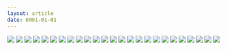 ```yaml
---
layout: article
date: 0001-01-01
---
```


 ![](https://cdn.lewd.host/nF2oiLpi.png)
 ![](https://cdn.lewd.host/21EYS314.png)
 ![](https://cdn.lewd.host/MKHdvwuD.jpg)
 ![](https://cdn.lewd.host/52maeSyX.jpg)
 ![](https://cdn.lewd.host/0aeCny9A.jpg)
 ![](https://cdn.lewd.host/RX8KcHNn.jpg)
 ![](https://cdn.lewd.host/vtNr6G5E.jpg)
 ![](https://cdn.lewd.host/l3BZEkhy.jpg)
 ![](https://cdn.lewd.host/WOj4pxB8.jpg)
 ![](https://cdn.lewd.host/wpmuZ67E.jpg)
 ![](https://cdn.lewd.host/KecKm5Qo.jpg)
 ![](https://cdn.lewd.host/Z2CQMPgw.jpg)
 ![](https://cdn.lewd.host/uuy585y2.jpg)
 ![](https://cdn.lewd.host/EPLDz0Xs.jpg)
 ![](https://cdn.lewd.host/4NkDAbmE.jpg)
 ![](https://cdn.lewd.host/nIiBRXOm.jpg)
 ![](https://cdn.lewd.host/fpEpEzXP.jpg)
 ![](https://cdn.lewd.host/4XClF221.jpg)
 ![](https://cdn.lewd.host/bNdw2TO2.jpg)
 ![](https://cdn.lewd.host/Z9b28DXh.jpg)
 ![](https://cdn.lewd.host/aHSyMMqL.jpg)
 ![](https://cdn.lewd.host/E8woriNC.jpg)
 ![](https://cdn.lewd.host/aTKKZEbO.jpg)
 ![](https://cdn.lewd.host/cW9Kurn1.jpg)
 ![](https://cdn.lewd.host/8EQM0ie5.jpg)